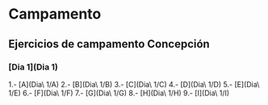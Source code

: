 # Campamento
## Ejercicios de campamento Concepción
### [Dia 1](Dia 1)
1.- [A](Dia\ 1/A)
2.- [B](Dia\ 1/B)
3.- [C](Dia\ 1/C)
4.- [D](Dia\ 1/D)
5.- [E](Dia\ 1/E)
6.- [F](Dia\ 1/F)
7.- [G](Dia\ 1/G)
8.- [H](Dia\ 1/H)
9.- [I](Dia\ 1/I)
